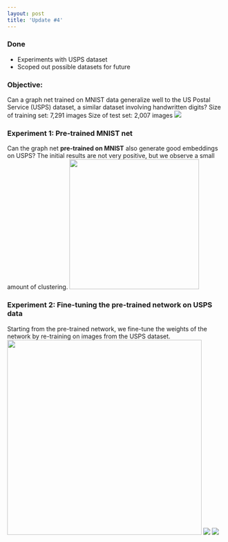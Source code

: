 ```yaml
---
layout: post
title: 'Update #4'
---
```

### Done
  * Experiments with USPS dataset
  * Scoped out possible datasets for future

### Objective:
Can a graph net trained on MNIST data generalize well to the US Postal Service (USPS) dataset, a similar dataset involving handwritten digits?
Size of training set: 7,291 images
Size of test set: 2,007 images
<img src="{{ site.baseurl }}/public/update_4/digits.png">

### Experiment 1: Pre-trained MNIST net
Can the graph net __pre-trained on MNIST__ also generate good embeddings on USPS? 
The initial results are not very positive, but we observe a small amount of clustering.
<img src="{{ site.baseurl }}/public/update_4/lousy_net.png" width="300">

### Experiment 2: Fine-tuning the pre-trained network on USPS data
Starting from the pre-trained network, we fine-tune the weights of the network by re-training on images from the USPS dataset.
<img src="{{ site.baseurl }}/public/update_4/fine_tuning.png" width="450">
<img src="{{ site.baseurl }}/public/update_4/results_table.png">
<img src="{{ site.baseurl }}/public/update_4/usps_emb_plot.png">


